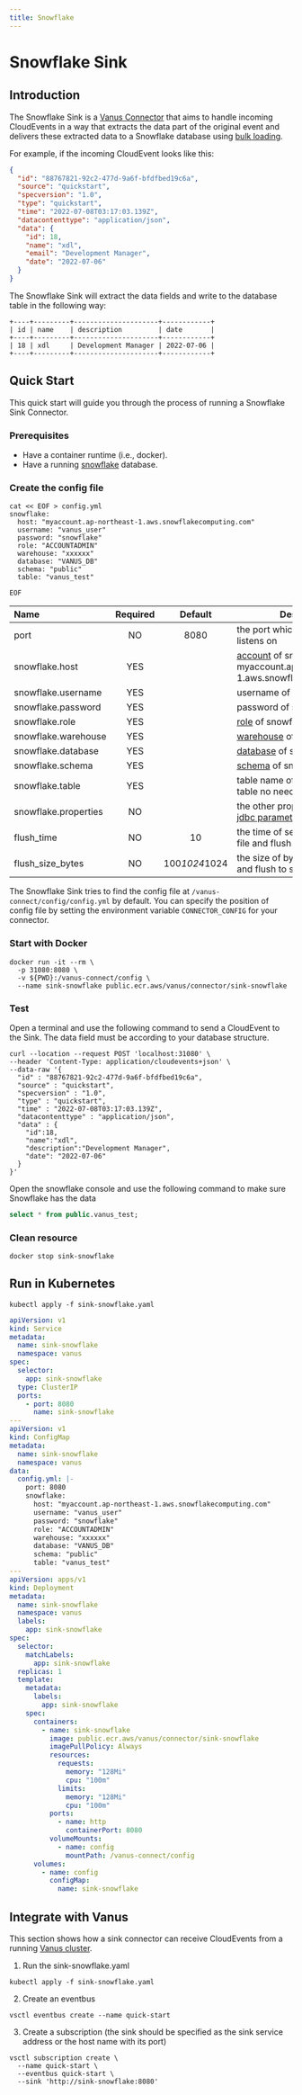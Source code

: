 ```yaml
---
title: Snowflake
---
```


# Snowflake Sink

## Introduction

The Snowflake Sink is a [Vanus Connector][vc] that aims to handle incoming CloudEvents in a way that extracts the data
part of the original event and delivers these extracted data to a Snowflake database using [bulk loading][loadfile].

For example, if the incoming CloudEvent looks like this:

```json
{
  "id": "88767821-92c2-477d-9a6f-bfdfbed19c6a",
  "source": "quickstart",
  "specversion": "1.0",
  "type": "quickstart",
  "time": "2022-07-08T03:17:03.139Z",
  "datacontenttype": "application/json",
  "data": {
    "id": 18,
    "name": "xdl",
    "email": "Development Manager",
    "date": "2022-07-06"
  }
}
```

The Snowflake Sink will extract the data fields and write to the database table in the following way:

```text
+----+---------+---------------------+------------+
| id | name    | description         | date       |
+----+---------+---------------------+------------+
| 18 | xdl     | Development Manager | 2022-07-06 |
+----+---------+---------------------+------------+
```

## Quick Start

This quick start will guide you through the process of running a Snowflake Sink Connector.

### Prerequisites

- Have a container runtime (i.e., docker).
- Have a running [snowflake][snowflake] database.

### Create the config file

```shell
cat << EOF > config.yml
snowflake:
  host: "myaccount.ap-northeast-1.aws.snowflakecomputing.com"
  username: "vanus_user" 
  password: "snowflake"
  role: "ACCOUNTADMIN"
  warehouse: "xxxxxx"
  database: "VANUS_DB"
  schema: "public"
  table: "vanus_test"

EOF
```

| Name                 | Required |    Default    | Description                                                                          |
|:---------------------|:--------:|:-------------:|--------------------------------------------------------------------------------------|
| port                 |    NO    |     8080      | the port which Snowflake Sink listens on                                             |
| snowflake.host       |   YES    |               | [account] of snowflake, example: myaccount.ap-northeast-1.aws.snowflakecomputing.com |
| snowflake.username   |   YES    |               | username of snowflake                                                                |
| snowflake.password   |   YES    |               | password of snowflake                                                                |
| snowflake.role       |   YES    |               | [role] of snowflake                                                                  |
| snowflake.warehouse  |   YES    |               | [warehouse] of snowflake                                                             |
| snowflake.database   |   YES    |               | [database] of snowflake                                                              |
| snowflake.schema     |   YES    |               | [schema][database] of snowflake                                                      |
| snowflake.table      |   YES    |               | table name of snowflake, the table no need exist                                     |
| snowflake.properties |    NO    |               | the other properties for jdbc [jdbc parameters][jdbc-parameter] of snowflake         |
| flush_time           |    NO    |      10       | the time of second for make a file and flush to snowflake                            |
| flush_size_bytes     |    NO    | 100*1024*1024 | the size of bytes for make a file and flush to snowflake                             |

The Snowflake Sink tries to find the config file at `/vanus-connect/config/config.yml` by default. You can specify the
position of config file by setting the environment variable `CONNECTOR_CONFIG` for your connector.

### Start with Docker

```shell
docker run -it --rm \
  -p 31080:8080 \
  -v ${PWD}:/vanus-connect/config \
  --name sink-snowflake public.ecr.aws/vanus/connector/sink-snowflake
```

### Test

Open a terminal and use the following command to send a CloudEvent to the Sink. The data field must be according to your
database structure.

```shell
curl --location --request POST 'localhost:31080' \
--header 'Content-Type: application/cloudevents+json' \
--data-raw '{
  "id" : "88767821-92c2-477d-9a6f-bfdfbed19c6a",
  "source" : "quickstart",
  "specversion" : "1.0",
  "type" : "quickstart",
  "time" : "2022-07-08T03:17:03.139Z",
  "datacontenttype" : "application/json",
  "data" : {
    "id":18,
    "name":"xdl",
    "description":"Development Manager",
    "date": "2022-07-06"
  }
}'
```

Open the snowflake console and use the following command to make sure Snowflake has the data

```sql
select * from public.vanus_test;
```

### Clean resource

```shell
docker stop sink-snowflake
```

## Run in Kubernetes

```shell
kubectl apply -f sink-snowflake.yaml
```

```yaml
apiVersion: v1
kind: Service
metadata:
  name: sink-snowflake
  namespace: vanus
spec:
  selector:
    app: sink-snowflake
  type: ClusterIP
  ports:
    - port: 8080
      name: sink-snowflake
---
apiVersion: v1
kind: ConfigMap
metadata:
  name: sink-snowflake
  namespace: vanus
data:
  config.yml: |-
    port: 8080
    snowflake:
      host: "myaccount.ap-northeast-1.aws.snowflakecomputing.com"
      username: "vanus_user"
      password: "snowflake"
      role: "ACCOUNTADMIN"
      warehouse: "xxxxxx"
      database: "VANUS_DB"
      schema: "public"
      table: "vanus_test"
---
apiVersion: apps/v1
kind: Deployment
metadata:
  name: sink-snowflake
  namespace: vanus
  labels:
    app: sink-snowflake
spec:
  selector:
    matchLabels:
      app: sink-snowflake
  replicas: 1
  template:
    metadata:
      labels:
        app: sink-snowflake
    spec:
      containers:
        - name: sink-snowflake
          image: public.ecr.aws/vanus/connector/sink-snowflake
          imagePullPolicy: Always
          resources:
            requests:
              memory: "128Mi"
              cpu: "100m"
            limits:
              memory: "128Mi"
              cpu: "100m"
          ports:
            - name: http
              containerPort: 8080
          volumeMounts:
            - name: config
              mountPath: /vanus-connect/config
      volumes:
        - name: config
          configMap:
            name: sink-snowflake
```

## Integrate with Vanus

This section shows how a sink connector can receive CloudEvents from a
running [Vanus cluster](https://github.com/linkall-labs/vanus).

1. Run the sink-snowflake.yaml

```shell
kubectl apply -f sink-snowflake.yaml
```

2. Create an eventbus

```shell
vsctl eventbus create --name quick-start
```

3. Create a subscription (the sink should be specified as the sink service address or the host name with its port)

```shell
vsctl subscription create \
  --name quick-start \
  --eventbus quick-start \
  --sink 'http://sink-snowflake:8080'
```

[vc]: https://www.vanus.ai/introduction/concepts#vanus-connect
[snowflake]: https://www.snowflake.com
[account]: https://docs.snowflake.com/en/user-guide/admin-account-identifier
[role]: https://docs.snowflake.com/en/user-guide/security-access-control-overview#roles
[warehouse]: https://docs.snowflake.com/en/user-guide/warehouses-overview#overview-of-warehouses
[database]: https://docs.snowflake.com/en/sql-reference/ddl-database
[loadfile]: https://docs.snowflake.com/en/user-guide/data-load-local-file-system
[jdbc-parameter]: https://docs.snowflake.com/en/user-guide/jdbc-parameters
